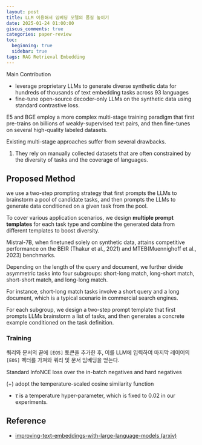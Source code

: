 ```yaml
---
layout: post
title: LLM 이용해서 임베딩 모델의 품질 높이기
date: 2025-01-24 01:00:00
giscus_comments: true
categories: paper-review
toc:
  beginning: true
  sidebar: true
tags: RAG Retrieval Embedding
---
```



Main Contribution

- leverage proprietary LLMs to generate diverse synthetic data for hundreds of thousands of text embedding tasks across 93 languages
- fine-tune open-source decoder-only LLMs on the synthetic data using standard contrastive loss.

E5 and BGE employ a more complex multi-stage training paradigm that first pre-trains on billions of weakly-supervised text pairs, and then fine-tunes on several high-quality labeled datasets.

Existing multi-stage approaches suffer from several drawbacks.

1. They rely on manually collected datasets that are often constrained by the diversity of tasks and the coverage of languages.

## Proposed Method

we use a two-step prompting strategy that first prompts the LLMs to brainstorm a pool of candidate tasks, and then prompts the LLMs to generate data conditioned on a given task from the pool.

To cover various application scenarios, we design **multiple prompt templates** for each task type and combine the generated data from different templates to boost diversity.

Mistral-7B, when finetuned solely on synthetic data, attains competitive performance on the BEIR (Thakur et al., 2021) and MTEB(Muennighoff et al., 2023) benchmarks.

Depending on the length of the query and document, we further divide asymmetric tasks into four subgroups: short-long match, long-short match, short-short match, and long-long match.

For instance, short-long match tasks involve a short query and a long document, which is a typical scenario in commercial search engines.

For each subgroup, we design a two-step prompt  template that first prompts LLMs brainstorm a list of tasks, and then generates a concrete example conditioned on the task definition.

### Training

쿼리와 문서의 끝에 `[EOS]` 토큰을 추가한 후, 이를 LLM에 입력하여 마지막 레이어의 `[EOS]` 벡터를 가져와 쿼리 및 문서 임베딩을 얻는다.

Standard InfoNCE loss over the in-batch negatives and hard negatives

(+) adopt the temperature-scaled cosine similarity function

- $τ$ is a temperature hyper-parameter, which is fixed to $0.02$ in our experiments.


## Reference

- [improving-text-embeddings-with-large-language-models (arxiv)](https://arxiv.org/pdf/2401.00368)